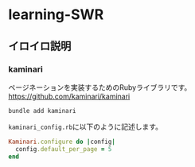 # learning-SWR

## イロイロ説明

### kaminari

ページネーションを実装するためのRubyライブラリです。  
<https://github.com/kaminari/kaminari>  

```shell
bundle add kaminari
```

`kaminari_config.rb`に以下のように記述します。  

```ruby
Kaminari.configure do |config|
  config.default_per_page = 5
end
```

